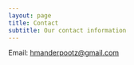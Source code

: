 ```yaml
---
layout: page
title: Contact
subtitle: Our contact information
---
```


Email: hmanderpootz@gmail.com
